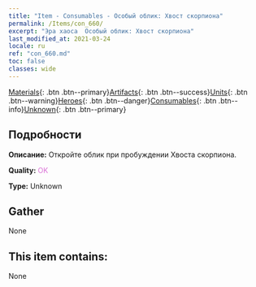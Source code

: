 ```yaml
---
title: "Item - Consumables - Особый облик: Хвост скорпиона"
permalink: /Items/con_660/
excerpt: "Эра хаоса  Особый облик: Хвост скорпиона"
last_modified_at: 2021-03-24
locale: ru
ref: "con_660.md"
toc: false
classes: wide
---
```

 [Materials](/ru/Items/){: .btn .btn--primary}[Artifacts](/ru/Items/Artifacts/){: .btn .btn--success}[Units](/ru/Items/Units/){: .btn .btn--warning}[Heroes](/ru/Items/Heroes/){: .btn .btn--danger}[Consumables](/ru/Items/Consumables/){: .btn .btn--info}[Unknown](/ru/Items/Unknown/){: .btn .btn--primary}

## Подробности
 **Описание:** Откройте облик при пробуждении Хвоста скорпиона.

 **Quality:** <span style="color: #DA70D6">OK</span>

 **Type:** Unknown

## Gather

  None

## This item contains:

  None

